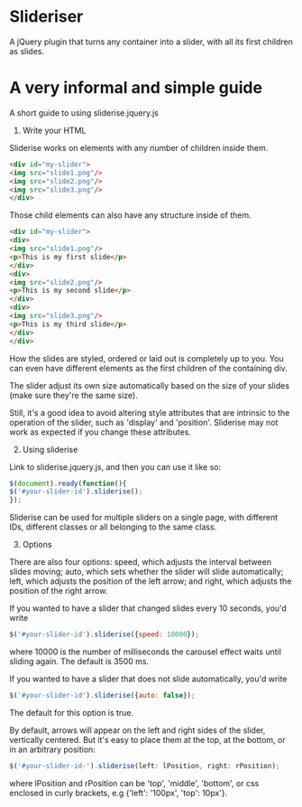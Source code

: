 # Slideriser

A jQuery plugin that turns any container into a slider, with all its first children as slides.

# A very informal and simple guide

A short guide to using sliderise.jquery.js

1. Write your HTML

Sliderise works on elements with any number of children inside them.

```html
<div id="my-slider">
<img src="slide1.png"/>
<img src="slide2.png"/>
<img src="slide3.png"/>
</div>
```

Those child elements can also have any structure inside of them.

```html
<div id="my-slider">
<div>
<img src="slide1.png"/>
<p>This is my first slide</p>
</div>
<div>
<img src="slide2.png"/>
<p>This is my second slide</p>
</div>
<div>
<img src="slide3.png"/>
<p>This is my third slide</p>
</div>
</div>
```

How the slides are styled, ordered or laid out is completely up to you. You can even have different elements as the first children of the containing div.

The slider adjust its own size automatically based on the size of your slides (make sure they're the same size).

Still, it's a good idea to avoid altering style attributes that are intrinsic to the operation of the slider, such as 'display' and 'position'. Sliderise may not work as expected if you change these attributes.

2. Using sliderise

Link to sliderise.jquery.js, and then you can use it like so:

```javascript
$(document).ready(function(){
$('#your-slider-id').sliderise();
});
```

Sliderise can be used for multiple sliders on a single page, with different IDs, different classes or all belonging to the same class.

3. Options

There are also four options: speed, which adjusts the interval between slides moving; auto, which sets whether the slider will slide automatically; left, which adjusts the position of the left arrow; and right, which adjusts the position of the right arrow.

If you wanted to have a slider that changed slides every 10 seconds, you'd write

```javascript 
$('#your-slider-id').sliderise({speed: 10000});
```
    
where 10000 is the number of milliseconds the carousel effect waits until sliding again. The default is 3500 ms.

If you wanted to have a slider that does not slide automatically, you'd write

```javascript
$('#your-slider-id').sliderise({auto: false});
```
    
The default for this option is true.

By default, arrows will appear on the left and right sides of the slider, vertically centered. But it's easy to place them at the top, at the bottom, or in an arbitrary position:

```javascript
$('#your-slider-id-').sliderise(left: lPosition, right: rPosition);
```
    
where lPosition and rPosition can be 'top', 'middle', 'bottom', or css enclosed in curly brackets, e.g {'left': '100px', 'top': 10px'}.

